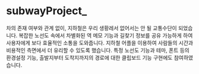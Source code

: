 # subwayProject_

차의 존재 여부와 관계 없이, 지하철은 우리 생황레서 없어서는 안 될 교통수단이 되었습니다. 
복잡한 노선도 속에서 차별화된 역 메모 기능과 길찾기 정보를 공유 가능하게 하여 사용자에게 보다 효율적인 소통을 도와줍니다.
지하철 어플을 이용하여 사람들의 시간과 비용적인 측면에서 더 유리할 수 있도록 했습니다. 
특정 노선도 기능과 테마, 폰트 등의 환경설정 기능, 출발지부터 도착지까지의 경로에 대한 클립보드 기능 구현에도 참여하였습니다. 
